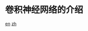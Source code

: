 # 卷积神经网络的介绍

[en](https://ujjwalkarn.me/2016/08/11/intuitive-explanation-convnets/)
[zh](http://blog.jobbole.com/113819/)
